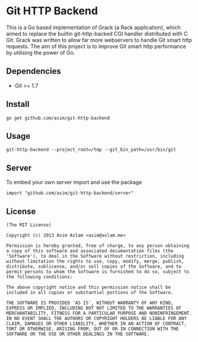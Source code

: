 # Git HTTP Backend

This is a Go based implementation of Grack (a Rack application), which aimed 
to replace the builtin git-http-backed CGI handler distributed with C Git. 
Grack was written to allow far more webservers to handle Git smart http 
requests. The aim of this project is to improve Git smart http performance by 
utilising the power of Go.

## Dependencies

- Git >= 1.7

## Install

```
go get github.com/asim/git-http-backend
```

## Usage

```
git-http-backend --project_root=/tmp --git_bin_path=/usr/bin/git
```

## Server

To embed your own server import and use the package

```
import "github.com/asim/git-http-backend/server"
```

## License

```
(The MIT License)

Copyright (c) 2013 Asim Aslam <asim@aslam.me>

Permission is hereby granted, free of charge, to any person obtaining
a copy of this software and associated documentation files (the
'Software'), to deal in the Software without restriction, including
without limitation the rights to use, copy, modify, merge, publish,
distribute, sublicense, and/or sell copies of the Software, and to
permit persons to whom the Software is furnished to do so, subject to
the following conditions:

The above copyright notice and this permission notice shall be
included in all copies or substantial portions of the Software.

THE SOFTWARE IS PROVIDED 'AS IS', WITHOUT WARRANTY OF ANY KIND,
EXPRESS OR IMPLIED, INCLUDING BUT NOT LIMITED TO THE WARRANTIES OF
MERCHANTABILITY, FITNESS FOR A PARTICULAR PURPOSE AND NONINFRINGEMENT.
IN NO EVENT SHALL THE AUTHORS OR COPYRIGHT HOLDERS BE LIABLE FOR ANY
CLAIM, DAMAGES OR OTHER LIABILITY, WHETHER IN AN ACTION OF CONTRACT,
TORT OR OTHERWISE, ARISING FROM, OUT OF OR IN CONNECTION WITH THE
SOFTWARE OR THE USE OR OTHER DEALINGS IN THE SOFTWARE.
```
